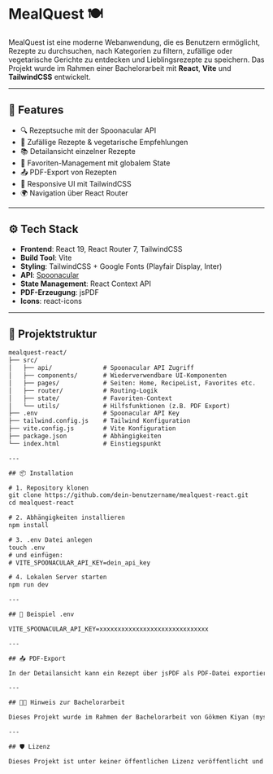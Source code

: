 # MealQuest 🍽️

MealQuest ist eine moderne Webanwendung, die es Benutzern ermöglicht, Rezepte zu durchsuchen, nach Kategorien zu filtern, zufällige oder vegetarische Gerichte zu entdecken und Lieblingsrezepte zu speichern. Das Projekt wurde im Rahmen einer Bachelorarbeit mit **React**, **Vite** und **TailwindCSS** entwickelt.

---

## 🚀 Features

- 🔍 Rezeptsuche mit der Spoonacular API
- 🍝 Zufällige Rezepte & vegetarische Empfehlungen
- 📚 Detailansicht einzelner Rezepte
- 💾 Favoriten-Management mit globalem State
- 📤 PDF-Export von Rezepten
- 📱 Responsive UI mit TailwindCSS
- 🌍 Navigation über React Router

---

## ⚙️ Tech Stack

- **Frontend**: React 19, React Router 7, TailwindCSS
- **Build Tool**: Vite
- **Styling**: TailwindCSS + Google Fonts (Playfair Display, Inter)
- **API**: [Spoonacular](https://spoonacular.com/food-api)
- **State Management**: React Context API
- **PDF-Erzeugung**: jsPDF
- **Icons**: react-icons

---

## 🧩 Projektstruktur

```txt
mealquest-react/
├── src/
│   ├── api/              # Spoonacular API Zugriff
│   ├── components/       # Wiederverwendbare UI-Komponenten
│   ├── pages/            # Seiten: Home, RecipeList, Favorites etc.
│   ├── router/           # Routing-Logik
│   ├── state/            # Favoriten-Context
│   └── utils/            # Hilfsfunktionen (z.B. PDF Export)
├── .env                  # Spoonacular API Key
├── tailwind.config.js    # Tailwind Konfiguration
├── vite.config.js        # Vite Konfiguration
├── package.json          # Abhängigkeiten
└── index.html            # Einstiegspunkt

---

## 📦 Installation

# 1. Repository klonen
git clone https://github.com/dein-benutzername/mealquest-react.git
cd mealquest-react

# 2. Abhängigkeiten installieren
npm install

# 3. .env Datei anlegen
touch .env
# und einfügen:
# VITE_SPOONACULAR_API_KEY=dein_api_key

# 4. Lokalen Server starten
npm run dev

---

## 📄 Beispiel .env

VITE_SPOONACULAR_API_KEY=xxxxxxxxxxxxxxxxxxxxxxxxxxxxxx

---

## 📤 PDF-Export

In der Detailansicht kann ein Rezept über jsPDF als PDF-Datei exportiert werden.

---

## 👨‍🎓 Hinweis zur Bachelorarbeit

Dieses Projekt wurde im Rahmen der Bachelorarbeit von Gökmen Kiyan (myself) entwickelt und dient dem praktischen Einsatz moderner Webtechnologien.

---

## 🛡️ Lizenz

Dieses Projekt ist unter keiner öffentlichen Lizenz veröffentlicht und dient ausschließlich Studienzwecken.
